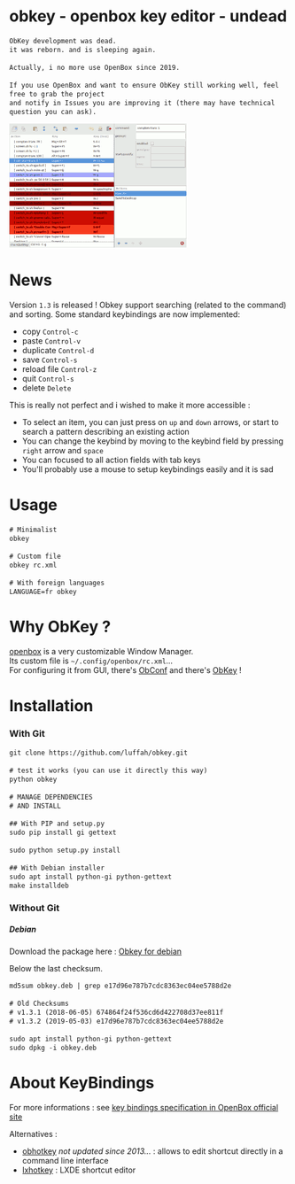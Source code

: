 # obkey - openbox key editor - undead
```
ObKey development was dead.
it was reborn. and is sleeping again.

Actually, i no more use OpenBox since 2019.

If you use OpenBox and want to ensure ObKey still working well, feel free to grab the project
and notify in Issues you are improving it (there may have technical question you can ask).
```

![ObKey](wiki/screenshot_obkey.png)

# News
Version `1.3` is released ! Obkey support searching (related to the command) and sorting.
Some standard keybindings are now implemented:

 * copy        `Control-c`
 * paste       `Control-v`
 * duplicate   `Control-d`
 * save        `Control-s`
 * reload file `Control-z`
 * quit        `Control-s`
 * delete      `Delete`

This is really not perfect and i wished to make it more accessible :
* To select an item, you can just press on `up` and `down` arrows, or start to search a pattern describing an existing action
* You can change the keybind by moving to the keybind field by pressing `right` arrow and `space`
* You can focused to all action fields with tab keys
* You'll probably use a mouse to setup keybindings easily and it is sad

# Usage
```shell
# Minimalist
obkey

# Custom file
obkey rc.xml

# With foreign languages
LANGUAGE=fr obkey

```

# Why ObKey ?
[openbox](http://openbox.org/wiki/Main_Page) is a very customizable Window Manager.<br>
Its custom file is `~/.config/openbox/rc.xml`...<br>
For configuring it from GUI, there's [ObConf](http://openbox.org/wiki/ObConf:About) and there's [ObKey](#) !

# Installation

### With Git
```shell
git clone https://github.com/luffah/obkey.git

# test it works (you can use it directly this way)
python obkey

# MANAGE DEPENDENCIES
# AND INSTALL

## With PIP and setup.py
sudo pip install gi gettext

sudo python setup.py install

## With Debian installer 
sudo apt install python-gi python-gettext
make installdeb
```

### Without Git

##### Debian

Download the package here : [Obkey for debian](https://github.com/luffah/obkey/raw/master/obkey.deb)

Below the last checksum.
```shell
md5sum obkey.deb | grep e17d96e787b7cdc8363ec04ee5788d2e

# Old Checksums
# v1.3.1 (2018-06-05) 674864f24f536cd6d422708d37ee811f
# v1.3.2 (2019-05-03) e17d96e787b7cdc8363ec04ee5788d2e

sudo apt install python-gi python-gettext
sudo dpkg -i obkey.deb
```

# About KeyBindings
For more informations : see [key bindings specification in OpenBox official site](http://openbox.org/wiki/Help:Bindings)

Alternatives :

* [obhotkey](https://sourceforge.net/projects/obhotkey/) _not updated since 2013..._ : allows to edit shortcut directly in a command line interface
* [lxhotkey](https://github.com/lxde/lxhotkey) : LXDE shortcut editor
